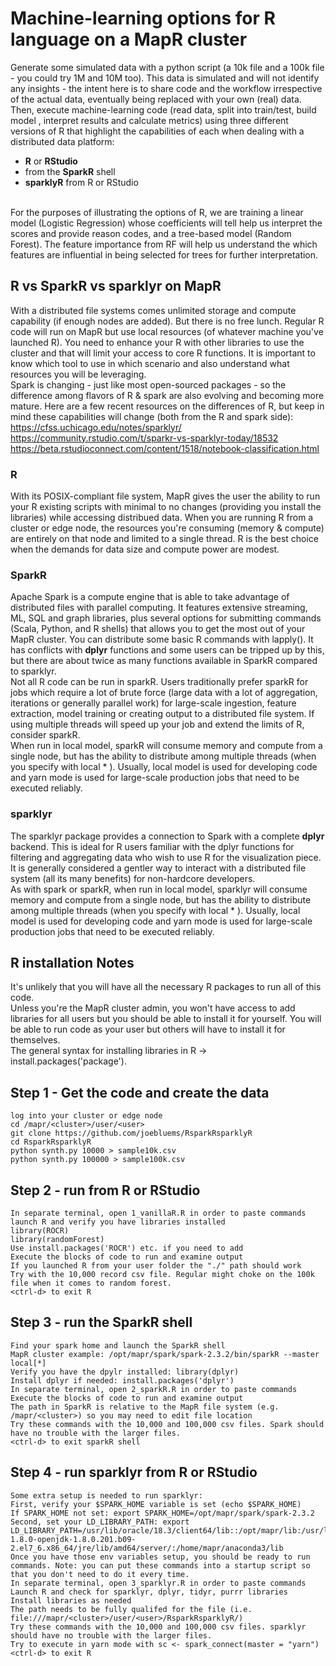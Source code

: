 # Machine-learning options for R language on a MapR cluster
Generate some simulated data with a python script (a 10k file and a 100k file - you could try 1M and 10M too). This data is simulated and will not identify any insights - the intent here is to share code and the workflow irrespective of the actual data, eventually being replaced with your own (real) data.
Then, execute machine-learning code (read data, split into train/test, build model , 
interpret results and calculate metrics) using three different versions of R that highlight 
the capabilities of each when dealing with a distributed data platform: <br>
- **R** or **RStudio** <br>
- from the **SparkR** shell <br>
- **sparklyR** from R or RStudio <br>
<br>
For the purposes of illustrating the options of R, we are training a linear model (Logistic Regression) whose coefficients will tell help us interpret the scores and provide reason codes, and a tree-based model (Random Forest). The feature importance from RF will help us understand the which features are influential in being selected for trees for further interpretation.  

## R vs SparkR vs sparklyr on MapR
With a distributed file systems comes unlimited storage and compute capability (if enough nodes are added). But there is no free lunch. Regular R code will run on MapR but use local resources (of whatever machine you've launched R). You need to enhance your R with other libraries to use the cluster and that will limit your access to core R functions. It is important to know which tool to use in which scenario and also understand what resources you will be leveraging. <br>
Spark is changing - just like most open-sourced packages - so the difference among flavors of R & spark are also evolving and becoming more mature. Here are a few recent resources on the differences of R, but keep in mind these capabilities will change (both from the R and spark side): <br>
https://cfss.uchicago.edu/notes/sparklyr/ <br>
https://community.rstudio.com/t/sparkr-vs-sparklyr-today/18532 <br>
https://beta.rstudioconnect.com/content/1518/notebook-classification.html <br>

### R
With its POSIX-compliant file system, MapR gives the user the ability to run your R existing scripts with minimal to no changes (providing you install the libraries) while accessing distribued data. When you are running R from a cluster or edge node, the resources you're consuming (memory & compute) are entirely on that node and limited to a single thread. R is the best choice when the demands for data size and compute power are modest. <br>
### SparkR
Apache Spark is a compute engine that is able to take advantage of distributed files with parallel computing. It features extensive streaming, ML, SQL and graph libraries, plus several options for submitting commands (Scala, Python, and R shells) that allows you to get the most out of your MapR cluster. You can distribute some basic R commands with lapply(). It has conflicts with **dplyr** functions and some users can be tripped up by this, but there are about twice as many functions available in SparkR compared to sparklyr.<br>
Not all R code can be run in sparkR. Users traditionally prefer sparkR for jobs which require a lot of brute force (large data with a lot of aggregation, iterations or generally parallel work) for large-scale ingestion, feature extraction, model training or creating output to a distributed file system. If using multiple threads will speed up your job and extend the limits of R, consider sparkR.<br>
When run in local model, sparkR will consume memory and compute from a single node, but has the ability to distribute among multiple threads (when you specify with local * ). Usually, local model is used for developing code and yarn mode is used for large-scale production jobs that need to be executed reliably. <br>
### sparklyr
The sparklyr package provides a connection to Spark with a complete **dplyr** backend. This is ideal for R users familiar with the dplyr functions for filtering and aggregating data who wish to use R for the visualization piece. It is generally considered a gentler way to interact with a distributed file system (all its many benefits) for non-hardcore developers. <br>
As with spark or sparkR, when run in local model, sparklyr will consume memory and compute from a single node, but has the ability to distribute among multiple threads (when you specify with local * ). Usually, local model is used for developing code and yarn mode is used for large-scale production jobs that need to be executed reliably. <br>
## R installation Notes
It's  unlikely that you will have all the necessary R packages to run all of this code. <br>
Unless you're the MapR cluster admin, you won't have access to add libraries for all users 
but you should be able to install it for yourself. You will be able to run code as your user but others will have to install it for themselves. <br>
The general syntax for installing libraries in R -> install.packages('package'). <br>


## Step 1 - Get the code and create the data
```
log into your cluster or edge node
cd /mapr/<cluster>/user/<user>
git clone https://github.com/joebluems/RsparkRsparklyR
cd RsparkRsparklyR
python synth.py 10000 > sample10k.csv
python synth.py 100000 > sample100k.csv
```

## Step 2 - run from R or RStudio
```
In separate terminal, open 1_vanillaR.R in order to paste commands
launch R and verify you have libraries installed
library(ROCR)
library(randomForest)
Use install.packages('ROCR') etc. if you need to add
Execute the blocks of code to run and examine output
If you launched R from your user folder the "./" path should work
Try with the 10,000 record csv file. Regular might choke on the 100k file when it comes to random forest.
<ctrl-d> to exit R
```

## Step 3 - run the SparkR shell
```
Find your spark home and launch the SparkR shell
MapR cluster example: /opt/mapr/spark/spark-2.3.2/bin/sparkR --master local[*]
Verify you have the dpylr installed: library(dplyr)
Install dplyr if needed: install.packages('dplyr')
In separate terminal, open 2_sparkR.R in order to paste commands
Execute the blocks of code to run and examine output
The path in SparkR is relative to the MapR file system (e.g. /mapr/<cluster>) so you may need to edit file location
Try these commands with the 10,000 and 100,000 csv files. Spark should have no trouble with the larger files.
<ctrl-d> to exit sparkR shell
```

## Step 4 - run sparklyr from R or RStudio
```
Some extra setup is needed to run sparklyr:
First, verify your $SPARK_HOME variable is set (echo $SPARK_HOME)
If SPARK_HOME not set: export SPARK_HOME=/opt/mapr/spark/spark-2.3.2
Second, set your LD_LIBRARY_PATH: export LD_LIBRARY_PATH=/usr/lib/oracle/18.3/client64/lib::/opt/mapr/lib:/usr/lib/jvm/java-1.8.0-openjdk-1.8.0.201.b09-2.el7_6.x86_64/jre/lib/amd64/server/:/home/mapr/anaconda3/lib
Once you have those env variables setup, you should be ready to run commands. Note: you can put these commands into a startup script so that you don't need to do it every time.
In separate terminal, open 3_sparklyr.R in order to paste commands
Launch R and check for sparklyr, dplyr, tidyr, purrr libraries
Install libraries as needed
The path needs to be fully qualifed for the file (i.e. file:///mapr/<cluster>/user/<user>/RsparkRsparklyR/)
Try these commands with the 10,000 and 100,000 csv files. sparklyr should have no trouble with the larger files.
Try to execute in yarn mode with sc <- spark_connect(master = "yarn")
<ctrl-d> to exit R
```
